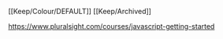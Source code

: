 [[Keep/Colour/DEFAULT]] [[Keep/Archived]] 

https://www.pluralsight.com/courses/javascript-getting-started
